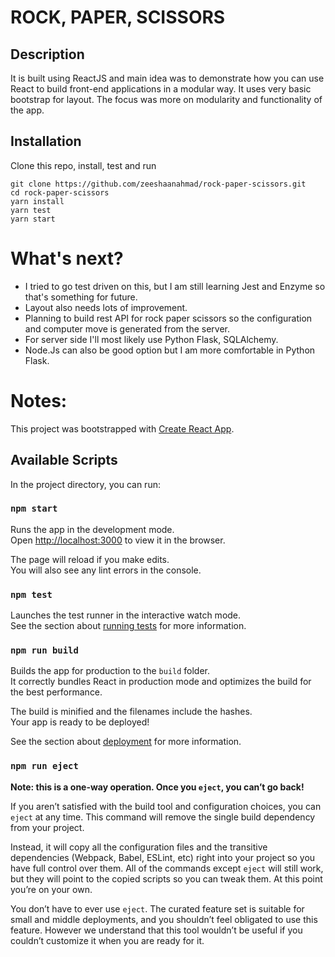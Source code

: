 # ROCK, PAPER, SCISSORS

## Description
It is built using ReactJS and main idea was to demonstrate how you can use React to build front-end applications in a modular way. It uses very basic bootstrap for layout. The focus was more on modularity and functionality of the app.

## Installation
Clone this repo, install, test and run
```
git clone https://github.com/zeeshaanahmad/rock-paper-scissors.git
cd rock-paper-scissors
yarn install
yarn test
yarn start
```

# What's next?
* I tried to go test driven on this, but I am still learning Jest and Enzyme so that's something for future. 
* Layout also needs lots of improvement.
* Planning to build rest API for rock paper scissors so the configuration and computer move is generated from the server.
 * For server side I'll most likely use Python Flask, SQLAlchemy.
 * Node.Js can also be good option but I am more comfortable in Python Flask.

# Notes:

This project was bootstrapped with [Create React App](https://github.com/facebook/create-react-app).

## Available Scripts

In the project directory, you can run:

### `npm start`

Runs the app in the development mode.<br>
Open [http://localhost:3000](http://localhost:3000) to view it in the browser.

The page will reload if you make edits.<br>
You will also see any lint errors in the console.

### `npm test`

Launches the test runner in the interactive watch mode.<br>
See the section about [running tests](https://facebook.github.io/create-react-app/docs/running-tests) for more information.

### `npm run build`

Builds the app for production to the `build` folder.<br>
It correctly bundles React in production mode and optimizes the build for the best performance.

The build is minified and the filenames include the hashes.<br>
Your app is ready to be deployed!

See the section about [deployment](https://facebook.github.io/create-react-app/docs/deployment) for more information.

### `npm run eject`

**Note: this is a one-way operation. Once you `eject`, you can’t go back!**

If you aren’t satisfied with the build tool and configuration choices, you can `eject` at any time. This command will remove the single build dependency from your project.

Instead, it will copy all the configuration files and the transitive dependencies (Webpack, Babel, ESLint, etc) right into your project so you have full control over them. All of the commands except `eject` will still work, but they will point to the copied scripts so you can tweak them. At this point you’re on your own.

You don’t have to ever use `eject`. The curated feature set is suitable for small and middle deployments, and you shouldn’t feel obligated to use this feature. However we understand that this tool wouldn’t be useful if you couldn’t customize it when you are ready for it.